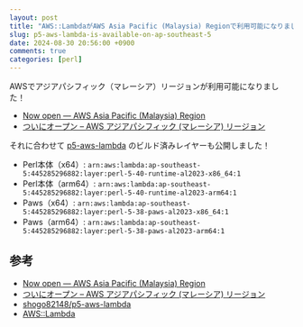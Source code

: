 ```yaml
---
layout: post
title: "AWS::LambdaがAWS Asia Pacific (Malaysia) Regionで利用可能になりました"
slug: p5-aws-lambda-is-available-on-ap-southeast-5
date: 2024-08-30 20:56:00 +0900
comments: true
categories: [perl]
---
```


AWSでアジアパシフィック（マレーシア）リージョンが利用可能になりました！

- [Now open — AWS Asia Pacific (Malaysia) Region](https://aws.amazon.com/blogs/aws/now-open-aws-asia-pacific-malaysia-region/)
- [ついにオープン – AWS アジアパシフィック (マレーシア) リージョン](https://aws.amazon.com/jp/blogs/news/now-open-aws-asia-pacific-malaysia-region/)

それに合わせて [p5-aws-lambda](https://github.com/shogo82148/p5-aws-lambda) のビルド済みレイヤーも公開しました！

- Perl本体（x64）: `arn:aws:lambda:ap-southeast-5:445285296882:layer:perl-5-40-runtime-al2023-x86_64:1`
- Perl本体（arm64）: `arn:aws:lambda:ap-southeast-5:445285296882:layer:perl-5-40-runtime-al2023-arm64:1`
- Paws（x64）: `arn:aws:lambda:ap-southeast-5:445285296882:layer:perl-5-38-paws-al2023-x86_64:1`
- Paws（arm64）: `arn:aws:lambda:ap-southeast-5:445285296882:layer:perl-5-38-paws-al2023-arm64:1`

## 参考

- [Now open — AWS Asia Pacific (Malaysia) Region](https://aws.amazon.com/blogs/aws/now-open-aws-asia-pacific-malaysia-region/)
- [ついにオープン – AWS アジアパシフィック (マレーシア) リージョン](https://aws.amazon.com/jp/blogs/news/now-open-aws-asia-pacific-malaysia-region/)
- [shogo82148/p5-aws-lambda](https://github.com/shogo82148/p5-aws-lambda)
- [AWS::Lambda](https://metacpan.org/pod/AWS::Lambda)
